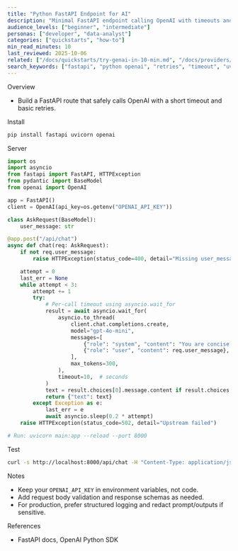 ```yaml
---
title: "Python FastAPI Endpoint for AI"
description: "Minimal FastAPI endpoint calling OpenAI with timeouts and basic retries."
audience_levels: ["beginner", "intermediate"]
personas: ["developer", "data-analyst"]
categories: ["quickstarts", "how-to"]
min_read_minutes: 10
last_reviewed: 2025-10-06
related: ["/docs/quickstarts/try-genai-in-10-min.md", "/docs/providers/openai/auth-models-limits.md", "/docs/troubleshooting/provider-errors.md"]
search_keywords: ["fastapi", "python openai", "retries", "timeout", "uvicorn"]
---
```


Overview

- Build a FastAPI route that safely calls OpenAI with a short timeout and basic retries.

Install

```bash
pip install fastapi uvicorn openai
```

Server

```python
import os
import asyncio
from fastapi import FastAPI, HTTPException
from pydantic import BaseModel
from openai import OpenAI

app = FastAPI()
client = OpenAI(api_key=os.getenv("OPENAI_API_KEY"))

class AskRequest(BaseModel):
    user_message: str

@app.post("/api/chat")
async def chat(req: AskRequest):
    if not req.user_message:
        raise HTTPException(status_code=400, detail="Missing user_message")

    attempt = 0
    last_err = None
    while attempt < 3:
        attempt += 1
        try:
            # Per-call timeout using asyncio.wait_for
            result = await asyncio.wait_for(
                asyncio.to_thread(
                    client.chat.completions.create,
                    model="gpt-4o-mini",
                    messages=[
                        {"role": "system", "content": "You are concise and friendly."},
                        {"role": "user", "content": req.user_message},
                    ],
                    max_tokens=300,
                ),
                timeout=10,  # seconds
            )
            text = result.choices[0].message.content if result.choices else ""
            return {"text": text}
        except Exception as e:
            last_err = e
            await asyncio.sleep(0.2 * attempt)
    raise HTTPException(status_code=502, detail="Upstream failed")

# Run: uvicorn main:app --reload --port 8000
```

Test

```bash
curl -s http://localhost:8000/api/chat -H "Content-Type: application/json" -d '{"user_message":"Hello"}'
```

Notes

- Keep your `OPENAI_API_KEY` in environment variables, not code.
- Add request body validation and response schemas as needed.
- For production, prefer structured logging and redact prompt/outputs if sensitive.

References

- FastAPI docs, OpenAI Python SDK

